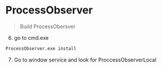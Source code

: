 # ProcessObserver

>  Build ProcessObersver
6. go to cmd.exe
```bash
ProcessObserver.exe install
```
7. Go to window service and look for ProccessObserverLocal
